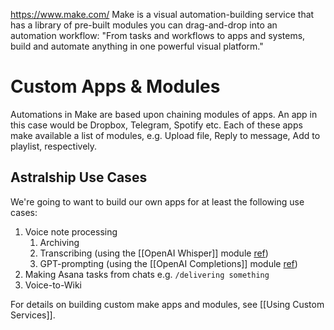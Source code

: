 https://www.make.com/
Make is a visual automation-building service that has a library of pre-built modules you can drag-and-drop into an automation workflow: "From tasks and workflows to apps and systems, build and automate anything in one powerful visual platform."
# Custom Apps & Modules
Automations in Make are based upon chaining modules of apps. An app in this case would be Dropbox, Telegram, Spotify etc. Each of these apps make available a list of modules, e.g. Upload file, Reply to message, Add to playlist, respectively. 
## Astralship Use Cases
We're going to want to build our own apps for at least the following use cases:
1. Voice note processing
	1. Archiving
	2. Transcribing (using the [[OpenAI Whisper]] module [ref](https://openai.com/research/whisper?ref=yasuhisa.com))
	3. GPT-prompting (using the [[OpenAI Completions]] module [ref](https://platform.openai.com/docs/api-reference/completions))
2. Making Asana tasks from chats e.g. `/delivering something`
3. Voice-to-Wiki

For details on building custom make apps and modules, see [[Using Custom Services]].